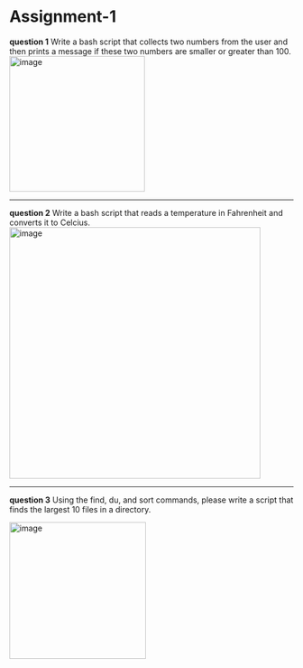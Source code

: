# Assignment-1




**question 1**
Write a bash script that collects two numbers from the user and then
prints a message if these two numbers are smaller or greater than 100.
<img width="240" alt="image" src="https://user-images.githubusercontent.com/73169815/200144253-54a1e3f9-170c-4bfa-8c8b-f6da8b6f0ea6.png">


------------


**question 2**
Write a bash script that reads a temperature in Fahrenheit and converts
it to Celcius.
<img width="445" alt="image" src="https://user-images.githubusercontent.com/73169815/200144269-a2d995d7-8a91-4060-be7e-bc1758073567.png">

------------


**question 3**
Using the find, du, and sort commands, please write a script that finds
the largest 10 files in a directory.

<img width="242" alt="image" src="https://user-images.githubusercontent.com/73169815/200144288-fc8556d5-4d8c-4e63-83de-14e86a5a624c.png">

